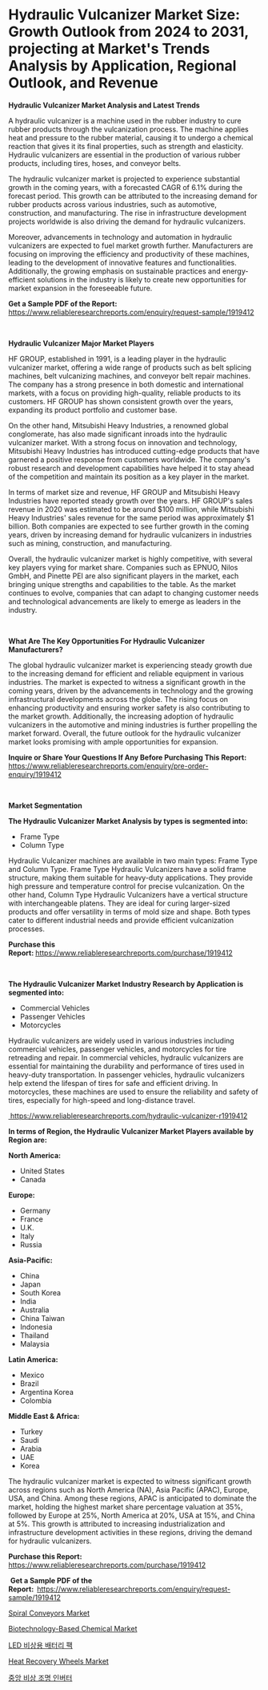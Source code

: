 <p><h1>Hydraulic Vulcanizer Market Size: Growth Outlook from 2024 to 2031, projecting at Market's Trends Analysis by Application, Regional Outlook, and Revenue</h1></p><p><strong>Hydraulic Vulcanizer Market Analysis and Latest Trends</strong></p>
<p><p>A hydraulic vulcanizer is a machine used in the rubber industry to cure rubber products through the vulcanization process. The machine applies heat and pressure to the rubber material, causing it to undergo a chemical reaction that gives it its final properties, such as strength and elasticity. Hydraulic vulcanizers are essential in the production of various rubber products, including tires, hoses, and conveyor belts.</p><p>The hydraulic vulcanizer market is projected to experience substantial growth in the coming years, with a forecasted CAGR of 6.1% during the forecast period. This growth can be attributed to the increasing demand for rubber products across various industries, such as automotive, construction, and manufacturing. The rise in infrastructure development projects worldwide is also driving the demand for hydraulic vulcanizers.</p><p>Moreover, advancements in technology and automation in hydraulic vulcanizers are expected to fuel market growth further. Manufacturers are focusing on improving the efficiency and productivity of these machines, leading to the development of innovative features and functionalities. Additionally, the growing emphasis on sustainable practices and energy-efficient solutions in the industry is likely to create new opportunities for market expansion in the foreseeable future.</p></p>
<p><strong>Get a Sample PDF of the Report:&nbsp;</strong> <a href="https://www.reliableresearchreports.com/enquiry/request-sample/1919412">https://www.reliableresearchreports.com/enquiry/request-sample/1919412</a></p>
<p>&nbsp;</p>
<p><strong>Hydraulic Vulcanizer Major Market Players</strong></p>
<p><p>HF GROUP, established in 1991, is a leading player in the hydraulic vulcanizer market, offering a wide range of products such as belt splicing machines, belt vulcanizing machines, and conveyor belt repair machines. The company has a strong presence in both domestic and international markets, with a focus on providing high-quality, reliable products to its customers. HF GROUP has shown consistent growth over the years, expanding its product portfolio and customer base.</p><p>On the other hand, Mitsubishi Heavy Industries, a renowned global conglomerate, has also made significant inroads into the hydraulic vulcanizer market. With a strong focus on innovation and technology, Mitsubishi Heavy Industries has introduced cutting-edge products that have garnered a positive response from customers worldwide. The company's robust research and development capabilities have helped it to stay ahead of the competition and maintain its position as a key player in the market.</p><p>In terms of market size and revenue, HF GROUP and Mitsubishi Heavy Industries have reported steady growth over the years. HF GROUP's sales revenue in 2020 was estimated to be around $100 million, while Mitsubishi Heavy Industries' sales revenue for the same period was approximately $1 billion. Both companies are expected to see further growth in the coming years, driven by increasing demand for hydraulic vulcanizers in industries such as mining, construction, and manufacturing.</p><p>Overall, the hydraulic vulcanizer market is highly competitive, with several key players vying for market share. Companies such as EPNUO, Nilos GmbH, and Pinette PEI are also significant players in the market, each bringing unique strengths and capabilities to the table. As the market continues to evolve, companies that can adapt to changing customer needs and technological advancements are likely to emerge as leaders in the industry.</p></p>
<p>&nbsp;</p>
<p><strong>What Are The Key Opportunities For Hydraulic Vulcanizer Manufacturers?</strong></p>
<p><p>The global hydraulic vulcanizer market is experiencing steady growth due to the increasing demand for efficient and reliable equipment in various industries. The market is expected to witness a significant growth in the coming years, driven by the advancements in technology and the growing infrastructural developments across the globe. The rising focus on enhancing productivity and ensuring worker safety is also contributing to the market growth. Additionally, the increasing adoption of hydraulic vulcanizers in the automotive and mining industries is further propelling the market forward. Overall, the future outlook for the hydraulic vulcanizer market looks promising with ample opportunities for expansion.</p></p>
<p><strong>Inquire or Share Your Questions If Any Before Purchasing This Report:</strong> <a href="https://www.reliableresearchreports.com/enquiry/pre-order-enquiry/1919412">https://www.reliableresearchreports.com/enquiry/pre-order-enquiry/1919412</a></p>
<p>&nbsp;</p>
<p><strong>Market Segmentation</strong></p>
<p><strong>The Hydraulic Vulcanizer Market Analysis by types is segmented into:</strong></p>
<p><ul><li>Frame Type</li><li>Column Type</li></ul></p>
<p><p>Hydraulic Vulcanizer machines are available in two main types: Frame Type and Column Type. Frame Type Hydraulic Vulcanizers have a solid frame structure, making them suitable for heavy-duty applications. They provide high pressure and temperature control for precise vulcanization. On the other hand, Column Type Hydraulic Vulcanizers have a vertical structure with interchangeable platens. They are ideal for curing larger-sized products and offer versatility in terms of mold size and shape. Both types cater to different industrial needs and provide efficient vulcanization processes.</p></p>
<p><strong>Purchase this Report:&nbsp;</strong><a href="https://www.reliableresearchreports.com/purchase/1919412">https://www.reliableresearchreports.com/purchase/1919412</a></p>
<p>&nbsp;</p>
<p><strong>The Hydraulic Vulcanizer Market Industry Research by Application is segmented into:</strong></p>
<p><ul><li>Commercial Vehicles</li><li>Passenger Vehicles</li><li>Motorcycles</li></ul></p>
<p><p>Hydraulic vulcanizers are widely used in various industries including commercial vehicles, passenger vehicles, and motorcycles for tire retreading and repair. In commercial vehicles, hydraulic vulcanizers are essential for maintaining the durability and performance of tires used in heavy-duty transportation. In passenger vehicles, hydraulic vulcanizers help extend the lifespan of tires for safe and efficient driving. In motorcycles, these machines are used to ensure the reliability and safety of tires, especially for high-speed and long-distance travel.</p></p>
<p><a href="https://www.reliableresearchreports.com/hydraulic-vulcanizer-r1919412">&nbsp;https://www.reliableresearchreports.com/hydraulic-vulcanizer-r1919412</a></p>
<p><strong>In terms of Region, the Hydraulic Vulcanizer Market Players available by Region are:</strong></p>
<p>
    <p> <strong> North America: </strong>
        <ul>
            <li>United States</li>
            <li>Canada</li>
        </ul>
        </p> 
    <p> <strong> Europe: </strong>
        <ul>
            <li>Germany</li>
            <li>France</li>
            <li>U.K.</li>
            <li>Italy</li>
            <li>Russia</li>
        </ul>
        </p> 
    <p> <strong> Asia-Pacific: </strong>
        <ul>
            <li>China</li>
            <li>Japan</li>
            <li>South Korea</li>
            <li>India</li>
            <li>Australia</li>
            <li>China Taiwan</li>
            <li>Indonesia</li>
            <li>Thailand</li>
            <li>Malaysia</li>
        </ul>
        </p> 
    <p> <strong> Latin America: </strong>
        <ul>
            <li>Mexico</li>
            <li>Brazil</li>
            <li>Argentina Korea</li>
            <li>Colombia</li>
        </ul>
        </p> 
    <p> <strong> Middle East & Africa: </strong>
        <ul>
            <li>Turkey</li>
            <li>Saudi</li>
            <li>Arabia</li>
            <li>UAE</li>
            <li>Korea</li>
        </ul>
    </p>
    </p>
<p><p>The hydraulic vulcanizer market is expected to witness significant growth across regions such as North America (NA), Asia Pacific (APAC), Europe, USA, and China. Among these regions, APAC is anticipated to dominate the market, holding the highest market share percentage valuation at 35%, followed by Europe at 25%, North America at 20%, USA at 15%, and China at 5%. This growth is attributed to increasing industrialization and infrastructure development activities in these regions, driving the demand for hydraulic vulcanizers.</p></p>
<p><strong>Purchase this Report: </strong><a href="https://www.reliableresearchreports.com/purchase/1919412">https://www.reliableresearchreports.com/purchase/1919412</a></p>
<p>&nbsp;<strong>Get a Sample PDF of the Report:&nbsp;&nbsp;</strong><a href="https://www.reliableresearchreports.com/enquiry/request-sample/1919412">https://www.reliableresearchreports.com/enquiry/request-sample/1919412</a></p>
<p><strong></strong></p>
<p><p><a href="https://www.linkedin.com/pulse/spiral-conveyors-market-research-report-its-history-lqtqe?trackingId=YQulzr65FS1H05rzKMBruA%3D%3D">Spiral Conveyors Market</a></p><p><a href="https://issuu.com/reportprime-2/docs/biotechnology-based-chemical-market-size-2030.pptx">Biotechnology-Based Chemical Market</a></p><p><a href="https://github.com/anton65482023/Market-Research-Report-List-1/blob/main/628122340966.md">LED 비상용 배터리 팩</a></p><p><a href="https://www.linkedin.com/pulse/heat-recovery-wheels-market-trends-forecast-competitive-nupie?trackingId=1FuChJ08FAVNJzpEnwPsmQ%3D%3D">Heat Recovery Wheels Market</a></p><p><a href="https://github.com/Hubertstyenger6685/Market-Research-Report-List-1/blob/main/115138440965.md">중앙 비상 조명 인버터</a></p></p>